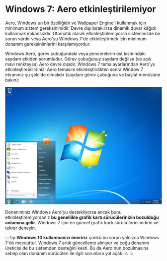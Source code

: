 # Windows 7: Aero etkinleştirilemiyor

Aero, Windows'un bir özelliğidir ve Wallpaper Engine'i kullanmak için minimum sistem gereksinimidir. Devre dışı bırakılırsa dinamik duvar kâğıdı kullanmak imkânsızdır. Otomatik olarak etkinleştirilemiyorsa sisteminizde bir sorun vardır veya Aero'yu Windows 7'de etkinleştirmek için minimum donanım gereksinimlerini karşılamıyordur.

Windows Aero, görev çubuğundaki veya pencerelerin üst kısmındaki saydam etkiden sorumludur. Görev çubuğunuz saydam değilse (ve açık mavi renkteyse) Aero devre dışıdır. Windows 7 tema ayarlarından Aero'yu etkinleştirebilirsiniz. Aero temasını etkinleştirdikten sonra Window 7 ekranınız şu şekilde olmalıdır (saydam görev çubuğuna ve başlat menüsüne bakın):

![Aero'lu Windows 7](./w7.png)

Donanımınız Windows Aero'yu destekliyorsa ancak bunu etkinleştiremiyorsanız **bu genellikle grafik kartı sürücülerinizin bozulduğu anlamına gelir**. Windows 7 için en güncel grafik kartı sürücülerini indirin ve tekrar deneyin.

::: tip
**Windows 10 kullanmanızı öneririz** çünkü bu sorun yalnızca Windows 7'de mevcuttur. Windows 7 artık güncelleme almıyor ve çoğu donanım üreticisi de bu sistemden desteğini kesti. Bu da Aero'nun bozulmasına sebep olan donanım sürücüleri ile ilgili sorunlara yol açabilir.
:::
